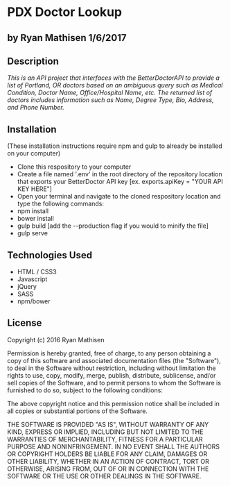 # PDX Doctor Lookup

## by Ryan Mathisen 1/6/2017

## Description
_This is an API project that interfaces with the BetterDoctorAPI to provide a list of Portland, OR doctors based on an ambiguous query such as Medical Condition, Doctor Name, Office/Hospital Name, etc. The returned list of doctors includes information such as Name, Degree Type, Bio, Address, and Phone Number._

## Installation
  (These installation instructions require npm and gulp to already be installed on your computer)
  * Clone this respository to your computer
  * Create a file named '.env' in the root directory of the repository location that exports your BetterDoctor API key [ex. exports.apiKey = "YOUR API KEY HERE"]
  * Open your terminal and navigate to the cloned respository location and type the following commands:
   * npm install
   * bower install
   * gulp build [add the --production flag if you would to minify the file]
   * gulp serve

## Technologies Used
  * HTML / CSS3
  * Javascript
  * jQuery
  * SASS
  * npm/bower

## License
Copyright (c) 2016 Ryan Mathisen

Permission is hereby granted, free of charge, to any person obtaining a copy of this software and associated documentation files (the "Software"), to deal in the Software without restriction, including without limitation the rights to use, copy, modify, merge, publish, distribute, sublicense, and/or sell copies of the Software, and to permit persons to whom the Software is furnished to do so, subject to the following conditions:

The above copyright notice and this permission notice shall be included in all copies or substantial portions of the Software.

THE SOFTWARE IS PROVIDED "AS IS", WITHOUT WARRANTY OF ANY KIND, EXPRESS OR IMPLIED, INCLUDING BUT NOT LIMITED TO THE WARRANTIES OF MERCHANTABILITY, FITNESS FOR A PARTICULAR PURPOSE AND NONINFRINGEMENT. IN NO EVENT SHALL THE AUTHORS OR COPYRIGHT HOLDERS BE LIABLE FOR ANY CLAIM, DAMAGES OR OTHER LIABILITY, WHETHER IN AN ACTION OF CONTRACT, TORT OR OTHERWISE, ARISING FROM, OUT OF OR IN CONNECTION WITH THE SOFTWARE OR THE USE OR OTHER DEALINGS IN THE SOFTWARE.

